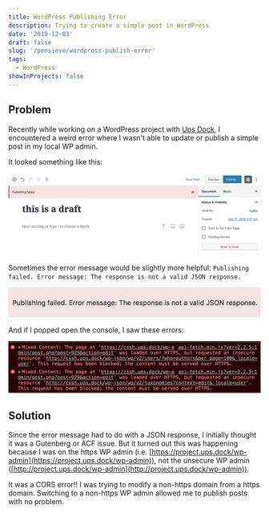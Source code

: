 ```yaml
---
title: WordPress Publishing Error
description: Trying to create a simple post in WordPress
date: '2019-12-03'
draft: false
slug: '/pensieve/wordpress-publish-error'
tags:
  - WordPress
showInProjects: false
---
```


## Problem

Recently while working on a WordPress project with [Ups Dock](https://github.com/Upstatement/ups-dock), I encountered a weird error where I wasn't able to update or publish a simple post in my local WP admin.

It looked something like this:

![Draft fail](./draft-fail.png)

Sometimes the error message would be slightly more helpful: `Publishing failed. Error message: The response is not a valid JSON response.`

![Publish error](./publish-error.png)

And if I popped open the console, I saw these errors:

![Console errors](./console-errors.png)

## Solution

Since the error message had to do with a JSON response, I initially thought it was a Gutenberg or ACF issue. But it turned out this was happening because I was on the https WP admin (i.e. [https://project.ups.dock/wp-admin](https://project.ups.dock/wp-admin)), not the unsecure WP admin ([http://project.ups.dock/wp-admin](http://project.ups.dock/wp-admin)).

It was a CORS error!! I was trying to modify a non-https domain from a https domain. Switching to a non-https WP admin allowed me to publish posts with no problem.
